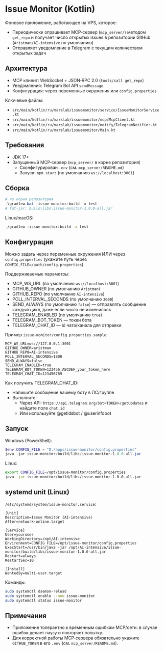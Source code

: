 # Issue Monitor (Kotlin)

Фоновое приложение, работающее на VPS, которое:
- Периодически опрашивает MCP‑сервер (`mcp_server/`) методом `get_repo` и получает число открытых issues в репозитории GitHub (`Aristman/AI-intensive` по умолчанию)
- Отправляет уведомление в Telegram с текущим количеством открытых задач

## Архитектура
- MCP клиент: WebSocket + JSON‑RPC 2.0 (`tools/call get_repo`)
- Уведомления: Telegram Bot API `sendMessage`
- Конфигурация: через переменные окружения или `config.properties`

Ключевые файлы:
- `src/main/kotlin/ru/marslab/issuemonitor/service/IssueMonitorService.kt`
- `src/main/kotlin/ru/marslab/issuemonitor/mcp/McpClient.kt`
- `src/main/kotlin/ru/marslab/issuemonitor/notify/TelegramNotifier.kt`
- `src/main/kotlin/ru/marslab/issuemonitor/Main.kt`

## Требования
- JDK 17+
- Запущенный MCP‑сервер (`mcp_server/` в корне репозитория)
  - Сконфигурирован `.env` (см. `mcp_server/README.md`)
  - Запуск: `npm start` (по умолчанию `ws://localhost:3001`)

## Сборка
```powershell
# из корня репозитория
.\gradlew.bat :issue-monitor:build -x test
# fat‑jar: build\libs\issue-monitor-1.0.0-all.jar
```
Linux/macOS:
```bash
./gradlew :issue-monitor:build -x test
```

## Конфигурация
Можно задать через переменные окружения ИЛИ через `config.properties` (укажите путь через `CONFIG_FILE=/path/config.properties`).

Поддерживаемые параметры:
- MCP_WS_URL (по умолчанию `ws://localhost:3001`)
- GITHUB_OWNER (по умолчанию `Aristman`)
- GITHUB_REPO (по умолчанию `AI-intensive`)
- POLL_INTERVAL_SECONDS (по умолчанию `3600`)
- SEND_ALWAYS (по умолчанию `false`) — отправлять сообщение каждый цикл, даже если число не изменилось
- TELEGRAM_ENABLED (по умолчанию `true`)
- TELEGRAM_BOT_TOKEN — токен бота
- TELEGRAM_CHAT_ID — id чата/канала для отправки

Пример `issue-monitor/config.properties.sample`:
```
MCP_WS_URL=ws://127.0.0.1:3001
GITHUB_OWNER=aristman
GITHUB_REPO=AI-intensive
POLL_INTERVAL_SECONDS=1800
SEND_ALWAYS=false
TELEGRAM_ENABLED=true
TELEGRAM_BOT_TOKEN=123456:ABCDEF_your_token_here
TELEGRAM_CHAT_ID=123456789
```

Как получить TELEGRAM_CHAT_ID:
- Напишите сообщение вашему боту в ЛС/группе
- Выполните:
  - Через API: `https://api.telegram.org/bot<ТОКЕН>/getUpdates` и найдите поле `chat.id`
  - Или используйте @getidsbot / @userinfobot

## Запуск
Windows (PowerShell):
```powershell
$env:CONFIG_FILE = "D:/apps/issue-monitor/config.properties"
java -jar issue-monitor/build/libs/issue-monitor-1.0.0-all.jar
```
Linux:
```bash
export CONFIG_FILE=/opt/issue-monitor/config.properties
java -jar issue-monitor/build/libs/issue-monitor-1.0.0-all.jar
```

## systemd unit (Linux)
`/etc/systemd/system/issue-monitor.service`:
```
[Unit]
Description=Issue Monitor (AI-intensive)
After=network-online.target

[Service]
User=youruser
WorkingDirectory=/opt/AI-intensive
Environment=CONFIG_FILE=/opt/issue-monitor/config.properties
ExecStart=/usr/bin/java -jar /opt/AI-intensive/issue-monitor/build/libs/issue-monitor-1.0.0-all.jar
Restart=always
RestartSec=10

[Install]
WantedBy=multi-user.target
```
Команды:
```bash
sudo systemctl daemon-reload
sudo systemctl enable --now issue-monitor
sudo systemctl status issue-monitor
```

## Примечания
- Приложение толерантно к временным ошибкам MCP/сети: в случае ошибок делает паузу и повторяет попытку.
- Для корректной работы MCP‑сервера обязательно укажите `GITHUB_TOKEN` в его `.env` (см. `mcp_server/README.md`).
